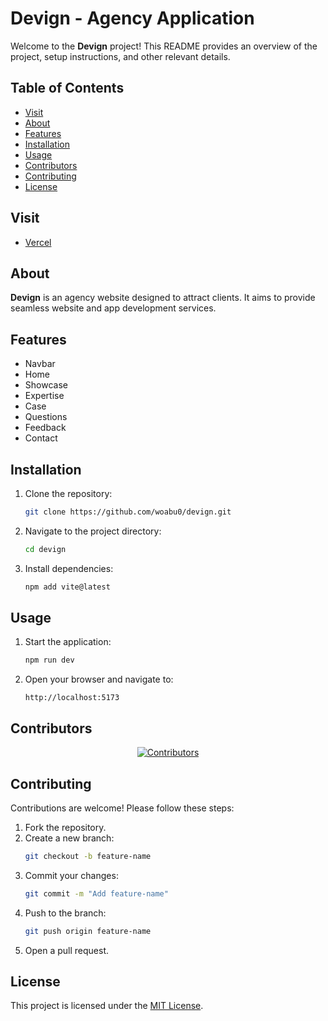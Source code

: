 # Devign - Agency Application

Welcome to the **Devign** project! This README provides an overview of the project, setup instructions, and other relevant details.

## Table of Contents

- [Visit](#visit)
- [About](#about)
- [Features](#features)
- [Installation](#installation)
- [Usage](#usage)
- [Contributors](#contributors)
- [Contributing](#contributing)
- [License](#license)

## Visit

- [Vercel](https://devign0.vercel.app/)

## About

**Devign** is an agency website designed to attract clients. It aims to provide seamless website and app development services.

## Features
- Navbar
- Home
- Showcase
- Expertise
- Case
- Questions
- Feedback
- Contact

## Installation
1. Clone the repository:
    ```bash
    git clone https://github.com/woabu0/devign.git
    ```
2. Navigate to the project directory:
    ```bash
    cd devign
    ```
3. Install dependencies:
    ```bash
    npm add vite@latest
    ```

## Usage
1. Start the application:
    ```bash
    npm run dev
    ```
2. Open your browser and navigate to:
    ```
    http://localhost:5173
    ```

## Contributors

<p align="center">
  <a href="https://github.com/imabu0/devign/graphs/contributors">
    <img src="https://contrib.rocks/image?repo=imabu0/devign" alt="Contributors" />
  </a>
</p>

## Contributing
Contributions are welcome! Please follow these steps:
1. Fork the repository.
2. Create a new branch:
    ```bash
    git checkout -b feature-name
    ```
3. Commit your changes:
    ```bash
    git commit -m "Add feature-name"
    ```
4. Push to the branch:
    ```bash
    git push origin feature-name
    ```
5. Open a pull request.

## License
This project is licensed under the [MIT License](LICENSE).